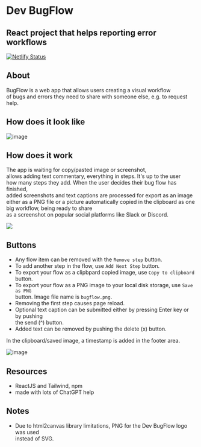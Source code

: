 # Dev BugFlow
## React project that helps reporting error workflows
[![Netlify Status](https://api.netlify.com/api/v1/badges/86126b0e-1640-4c04-8f99-21411656cab2/deploy-status)](https://app.netlify.com/sites/devbugflow/deploys)

## About
BugFlow is a web app that allows users creating a visual workflow  
of bugs and errors they need to share with someone else, e.g. to request help.  

## How does it look like
![image](https://github.com/kodosa7/bug-flow/assets/57393100/b71dd8da-78b0-41cc-a588-2d66e2663371)

## How does it work
The app is waiting for copy/pasted image or screenshot,  
allows adding text commentary, everything in steps. It's up to the user  
how many steps they add. When the user decides their bug flow has finished,  
added screenshots and text captions are processed for export as an image either as a PNG file or
a picture automatically copied in the clipboard as one big workflow, being ready to share  
as a screenshot on popular social platforms like Slack or Discord.

![](https://media.giphy.com/media/v1.Y2lkPTc5MGI3NjExbWdlZGUwYjB2czNoeXY2cGxwcjRtaTRtaW1hNHB5cmkzaW5pNnEydSZlcD12MV9pbnRlcm5hbF9naWZfYnlfaWQmY3Q9Zw/AqQcmni5d5bLPXdgnv/giphy.gif)

## Buttons
- Any flow item can be removed with the ``Remove step`` button.
- To add another step in the flow, use ``Add Next Step`` button.
- To export your flow as a clipbpard copied image, use ``Copy to clipboard`` button.
- To export your flow as a PNG image to your local disk storage, use ``Save as PNG``  
  button. Image file name is ``bugflow.png``.
- Removing the first step causes page reload.
- Optional text caption can be submitted either by pressing Enter key or by pushing  
  the send (^) button.
- Added text can be removed by pushing the delete (x) button.

In the clipboard/saved image, a timestamp is added in the footer area.

![image](https://github.com/kodosa7/bug-flow/assets/57393100/1741f73d-3ccf-4ef0-81aa-a13f031f793f)

## Resources
- ReactJS and Tailwind, npm
- made with lots of ChatGPT help

## Notes
- Due to html2canvas library limitations, PNG for the Dev BugFlow logo was used  
instead of SVG.
